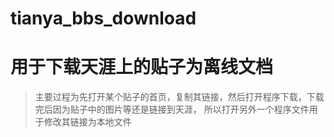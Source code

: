 # tianya_bbs_download
# 用于下载天涯上的贴子为离线文档
> 主要过程为先打开某个贴子的首页，复制其链接，然后打开程序下载，下载完后因为贴子中的图片等还是链接到天涯，
所以打开另外一个程序文件用于修改其链接为本地文件
